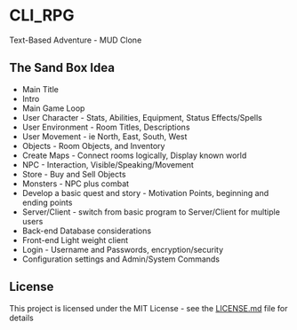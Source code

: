 # CLI_RPG
Text-Based Adventure - MUD Clone

## The Sand Box Idea
 * Main Title
 * Intro
 * Main Game Loop
 * User Character - Stats, Abilities, Equipment, Status Effects/Spells
 * User Environment - Room Titles, Descriptions
 * User Movement - ie North, East, South, West
 * Objects - Room Objects, and Inventory
 * Create Maps - Connect rooms logically, Display known world
 * NPC - Interaction, Visible/Speaking/Movement
 * Store - Buy and Sell Objects
 * Monsters - NPC plus combat
 * Develop a basic quest and story - Motivation Points, beginning and ending points
 * Server/Client - switch from basic program to Server/Client for multiple users
 * Back-end Database considerations
 * Front-end Light weight client
 * Login - Username and Passwords, encryption/security
 * Configuration settings and Admin/System Commands
 
## License

This project is licensed under the MIT License - see the [LICENSE.md](LICENSE.md) file for details
